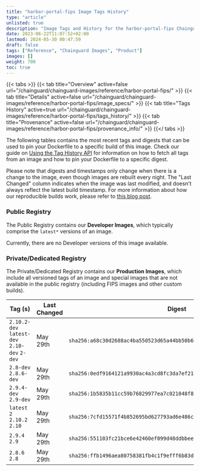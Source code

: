```yaml
---
title: "harbor-portal-fips Image Tags History"
type: "article"
unlisted: true
description: "Image Tags and History for the harbor-portal-fips Chainguard Image"
date: 2023-06-22T11:07:52+02:00
lastmod: 2024-05-30 00:47:59
draft: false
tags: ["Reference", "Chainguard Images", "Product"]
images: []
weight: 700
toc: true
---
```


{{< tabs >}}
{{< tab title="Overview" active=false url="/chainguard/chainguard-images/reference/harbor-portal-fips/" >}}
{{< tab title="Details" active=false url="/chainguard/chainguard-images/reference/harbor-portal-fips/image_specs/" >}}
{{< tab title="Tags History" active=true url="/chainguard/chainguard-images/reference/harbor-portal-fips/tags_history/" >}}
{{< tab title="Provenance" active=false url="/chainguard/chainguard-images/reference/harbor-portal-fips/provenance_info/" >}}
{{</ tabs >}}

The following tables contains the most recent tags and digests that can be used to pin your Dockerfile to a specific build of this image. Check our guide on [Using the Tag History API](/chainguard/chainguard-images/using-the-tag-history-api/) for information on how to fetch all tags from an image and how to pin your Dockerfile to a specific digest.

Please note that digests and timestamps only change when there is a change to the image, even though images are rebuilt every night. The "Last Changed" column indicates when the image was last modified, and doesn't always reflect the latest build timestamp. For more information about how our reproducible builds work, please refer to [this blog post](https://www.chainguard.dev/unchained/reproducing-chainguards-reproducible-image-builds).

### Public Registry
The Public Registry contains our **Developer Images**, which typically comprise the `latest*` versions of an image.

Currently, there are no Developer versions of this image available.

### Private/Dedicated Registry
The Private/Dedicated Registry contains our **Production Images**, which include all versioned tags of an image and special images that are not available in the public registry (including FIPS images and other custom builds).

| Tag (s)                                       | Last Changed | Digest                                                                    |
|-----------------------------------------------|--------------|---------------------------------------------------------------------------|
|  `2.10.2-dev` `latest-dev` `2.10-dev` `2-dev` | May 29th     | `sha256:a68c30d2688ac4ba550523d65a44bb50b61a757537f2ff44d0028bcd8fea1e13` |
|  `2.8-dev` `2.8.6-dev`                        | May 29th     | `sha256:0edf9164121a9930ac4a3cd8fc3da7ef216f31e20284d89920bcd7c1a3a7d1bb` |
|  `2.9.4-dev` `2.9-dev`                        | May 29th     | `sha256:1b5835b11cc59b76829977ea7c021048f80438848355085fdcfe6bf46bfc6afe` |
|  `latest` `2` `2.10.2` `2.10`                 | May 29th     | `sha256:7cfd15571f4b852695bd627793ad6e486c8b442565de0d0daf059d55ef17b3e2` |
|  `2.9.4` `2.9`                                | May 29th     | `sha256:551103fc21bce6e42460ef099d48ddbbeed418d150e39eceed9e19c4c5191d8c` |
|  `2.8.6` `2.8`                                | May 29th     | `sha256:ffb1496aea80758381fb4c1f9efff6b83d750ae18519f997263b0d2be032277e` |

